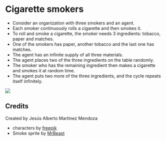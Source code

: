 # Cigarette smokers
 - Consider an organization with three smokers and an agent.
 - Each smoker continuously rolls a cigarette and then smokes it.
 - To roll and smoke a cigarette, the smoker needs 3 ingredients: tobacco, paper and matches.
 - One of the smokers has paper, another tobacco and the last one has matches.
 - The agent has an infinite supply of all three materials.
 - The agent places two of the three ingredients on the table randomly.
 - The smoker who has the remaining ingredient then makes a cigarette and smokes it at random time.
 - The agent puts two more of the three ingredients, and the cycle repeats itself infinitely.

![](https://raw.githubusercontent.com/jesusmartinoza/Cigarrette-smokers/master/readme/demo.gif)

## Credits
Created by Jesús Alberto Martínez Mendoza
 - characters by [freepik](http://www.freepik.com/free-vector/casual-characters_774641.htm#term=people&page=1&position=4)
 - Smoke sprite by [MrBeast](https://opengameart.org/content/smoke-aura)
